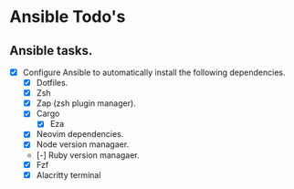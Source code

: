 # Ansible Todo's

## Ansible tasks.
- [x] Configure Ansible to automatically install the following dependencies.
  - [x]  Dotfiles.
  - [x]  Zsh
  - [x]  Zap (zsh plugin manager).
  - [x]  Cargo
      - [x] Eza
  - [x] Neovim dependencies.
  - [x] Node version managaer.
  - [-] Ruby version managaer.
  - [x] Fzf
  - [x] Alacritty terminal
